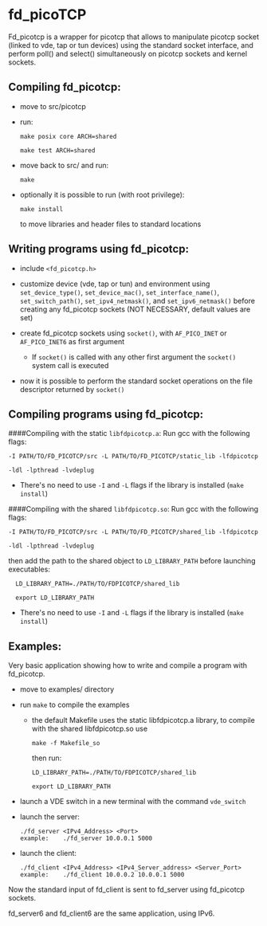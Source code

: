 fd_picoTCP
==========

Fd_picotcp is a wrapper for picotcp that allows to manipulate picotcp socket (linked to 
vde, tap or tun devices) using the standard socket interface, and perform poll() and 
select() simultaneously on picotcp sockets and kernel sockets.

Compiling fd_picotcp:
---------------------

- move to src/picotcp 
- run: 	
 	```
	make posix core ARCH=shared
	
	make test ARCH=shared
	```
- move back to src/ and run:

	```
	make
	```
- optionally it is possible to run (with root privilege):
	```
	make install
	```
  to move libraries and header files to standard locations


Writing programs using fd_picotcp:
---------------------------------

- include ```<fd_picotcp.h>```

- customize device (vde, tap or tun) and environment using ```set_device_type()```, ```set_device_mac()```,
  ```set_interface_name()```, ```set_switch_path()```,  ```set_ipv4_netmask()```, and ```set_ipv6_netmask()``` 
  before creating any fd_picotcp  sockets 
  (NOT NECESSARY, default values are set)

- create fd_picotcp sockets using ```socket()```, with  ```AF_PICO_INET``` or ```AF_PICO_INET6```
  as first argument
  * If ```socket()``` is called with any other first argument the ```socket()``` system
    call is executed

- now it is possible to perform the standard socket operations on the file 
  descriptor returned by ```socket()```


Compiling programs using fd_picotcp:
-----------------------------------
####Compiling with the static ```libfdpicotcp.a```:
Run gcc with the following flags:

	-I PATH/TO/FD_PICOTCP/src -L PATH/TO/FD_PICOTCP/static_lib -lfdpicotcp

	-ldl -lpthread -lvdeplug
	
- There's no need to use ```-I``` and ```-L``` flags if the library is installed (```make install```)
	
####Compiling with the shared ```libfdpicotcp.so```:
Run gcc with the following flags:

	-I PATH/TO/FD_PICOTCP/src -L PATH/TO/FD_PICOTCP/shared_lib -lfdpicotcp

	-ldl -lpthread -lvdeplug

then add the path to the shared object to ```LD_LIBRARY_PATH``` before launching executables:

	  LD_LIBRARY_PATH=./PATH/TO/FDPICOTCP/shared_lib

	  export LD_LIBRARY_PATH


- There's no need to use ```-I``` and ```-L``` flags if the library is installed (```make install```)

Examples:
---------
Very basic application showing how to write and compile a program with fd_picotcp.

- move to examples/ directory
- run ```make``` to compile the examples 
	* the default Makefile uses the static libfdpicotcp.a library, to compile 
  	  with the shared libfdpicotcp.so use 
	  
	  ```make -f Makefile_so```
	
	  then run:
	  ```	
	  LD_LIBRARY_PATH=./PATH/TO/FDPICOTCP/shared_lib

	  export LD_LIBRARY_PATH
	  ```
		
- launch a VDE switch in a new terminal with the command ```vde_switch```
- launch the server:
	```
	./fd_server <IPv4_Address> <Port>
	example: 	./fd_server 10.0.0.1 5000
	```	

- launch the client:
	```
	./fd_client <IPv4_Address> <IPv4_Server_address> <Server_Port>
	example:	./fd_client 10.0.0.2 10.0.0.1 5000
	```
	
Now the standard input of fd_client is sent to fd_server using fd_picotcp sockets.
	
fd_server6 and fd_client6 are the same application, using IPv6.
	
